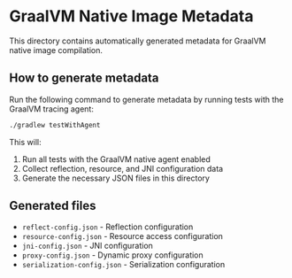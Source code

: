 # GraalVM Native Image Metadata

This directory contains automatically generated metadata for GraalVM native image compilation.

## How to generate metadata

Run the following command to generate metadata by running tests with the GraalVM tracing agent:

```bash
./gradlew testWithAgent
```

This will:
1. Run all tests with the GraalVM native agent enabled
2. Collect reflection, resource, and JNI configuration data
3. Generate the necessary JSON files in this directory

## Generated files

- `reflect-config.json` - Reflection configuration
- `resource-config.json` - Resource access configuration  
- `jni-config.json` - JNI configuration
- `proxy-config.json` - Dynamic proxy configuration
- `serialization-config.json` - Serialization configuration